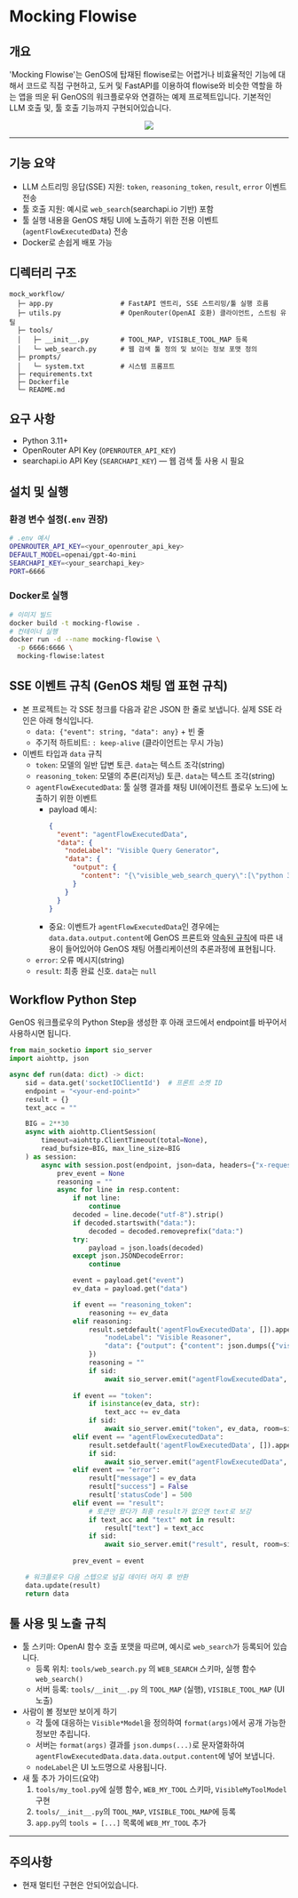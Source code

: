 # Mocking Flowise

## 개요
'Mocking Flowise'는 GenOS에 탑재된 flowise로는 어렵거나 비효율적인 기능에 대해서 코드로 직접 구현하고, 도커 및 FastAPI를 이용하여 flowise와 비슷한 역할을 하는 앱을 띄운 뒤 GenOS의 워크플로우와 연결하는 예제 프로젝트입니다. 기본적인 LLM 호출 및, 툴 호출 기능까지 구현되어있습니다.

<p align="center">
  <img src="https://img.shields.io/badge/python-3.11%2B-blue" />
</p>

---

## 기능 요약
- LLM 스트리밍 응답(SSE) 지원: `token`, `reasoning_token`, `result`, `error` 이벤트 전송
- 툴 호출 지원: 예시로 `web_search`(searchapi.io 기반) 포함
- 툴 실행 내용을 GenOS 채팅 UI에 노출하기 위한 전용 이벤트(`agentFlowExecutedData`) 전송
- Docker로 손쉽게 배포 가능

## 디렉터리 구조
```text
mock_workflow/
  ├─ app.py                 # FastAPI 엔트리, SSE 스트리밍/툴 실행 흐름
  ├─ utils.py               # OpenRouter(OpenAI 호환) 클라이언트, 스트림 유틸
  ├─ tools/
  │   ├─ __init__.py        # TOOL_MAP, VISIBLE_TOOL_MAP 등록
  │   └─ web_search.py      # 웹 검색 툴 정의 및 보이는 정보 포맷 정의
  ├─ prompts/
  │   └─ system.txt         # 시스템 프롬프트
  ├─ requirements.txt
  ├─ Dockerfile
  └─ README.md
```

## 요구 사항
- Python 3.11+
- OpenRouter API Key (`OPENROUTER_API_KEY`)
- searchapi.io API Key (`SEARCHAPI_KEY`) — 웹 검색 툴 사용 시 필요

## 설치 및 실행

### 환경 변수 설정(`.env` 권장)
```bash
# .env 예시
OPENROUTER_API_KEY=<your_openrouter_api_key>
DEFAULT_MODEL=openai/gpt-4o-mini
SEARCHAPI_KEY=<your_searchapi_key>
PORT=6666
```

### Docker로 실행
```bash
# 이미지 빌드
docker build -t mocking-flowise .
# 컨테이너 실행
docker run -d --name mocking-flowise \
  -p 6666:6666 \
  mocking-flowise:latest
```

## SSE 이벤트 규칙 (GenOS 채팅 앱 표현 규칙)
- 본 프로젝트는 각 SSE 청크를 다음과 같은 JSON 한 줄로 보냅니다. 실제 SSE 라인은 아래 형식입니다.
  - `data: {"event": string, "data": any}` + 빈 줄
  - 주기적 하트비트: `: keep-alive` (클라이언트는 무시 가능)
- 이벤트 타입과 `data` 규칙
  - `token`: 모델의 일반 답변 토큰. `data`는 텍스트 조각(string)
  - `reasoning_token`: 모델의 추론(리저닝) 토큰. `data`는 텍스트 조각(string)
  - `agentFlowExecutedData`: 툴 실행 결과를 채팅 UI(에이전트 플로우 노드)에 노출하기 위한 이벤트
    - payload 예시:
      ```json
      {
        "event": "agentFlowExecutedData",
        "data": {
          "nodeLabel": "Visible Query Generator",
          "data": {
            "output": {
              "content": "{\"visible_web_search_query\":[\"python 3.12 change\"]}"
            }
          }
        }
      }
      ```
    - 중요: 이벤트가 `agentFlowExecutedData`인 경우에는 `data.data.output.content`에 GenOS 프론트와 [약속된 규칙](https://genos-docs.gitbook.io/default/advanced-tutorials/guides/workflow/research-agent/workflow-research-agent#convention-1)에 따른 내용이 들어있어야 GenOS 채팅 어플리케이션의 추론과정에 표현됩니다. 
  - `error`: 오류 메시지(string)
  - `result`: 최종 완료 신호. `data`는 `null`

## Workflow Python Step
GenOS 워크플로우의 Python Step을 생성한 후 아래 코드에서 endpoint를 바꾸어서 사용하시면 됩니다.
```Python
from main_socketio import sio_server
import aiohttp, json

async def run(data: dict) -> dict:
    sid = data.get('socketIOClientId')  # 프론트 소켓 ID
    endpoint = "<your-end-point>"
    result = {}
    text_acc = ""

    BIG = 2**30
    async with aiohttp.ClientSession(
        timeout=aiohttp.ClientTimeout(total=None),
        read_bufsize=BIG, max_line_size=BIG
    ) as session:
        async with session.post(endpoint, json=data, headers={"x-request-from":"internal"}) as resp:
            prev_event = None
            reasoning = ""
            async for line in resp.content:
                if not line:
                    continue
                decoded = line.decode("utf-8").strip()
                if decoded.startswith("data:"):
                    decoded = decoded.removeprefix("data:")
                try:
                    payload = json.loads(decoded)
                except json.JSONDecodeError:
                    continue

                event = payload.get("event")
                ev_data = payload.get("data")

                if event == "reasoning_token":
                    reasoning += ev_data
                elif reasoning:
                    result.setdefault('agentFlowExecutedData', []).append({
                        "nodeLabel": "Visible Reasoner",
                        "data": {"output": {"content": json.dumps({"visible_rationale": reasoning}, ensure_ascii=False)}}
                    })
                    reasoning = ""
                    if sid:
                        await sio_server.emit("agentFlowExecutedData", result['agentFlowExecutedData'], room=sid)
                
                if event == "token":
                    if isinstance(ev_data, str):
                        text_acc += ev_data
                    if sid:
                        await sio_server.emit("token", ev_data, room=sid)
                elif event == "agentFlowExecutedData":
                    result.setdefault('agentFlowExecutedData', []).append(ev_data)
                    if sid:
                        await sio_server.emit("agentFlowExecutedData", result['agentFlowExecutedData'], room=sid)
                elif event == "error":
                    result["message"] = ev_data
                    result["success"] = False
                    result['statusCode'] = 500
                elif event == "result":
                    # 토큰만 왔다가 최종 result가 없으면 text로 보강
                    if text_acc and "text" not in result:
                        result["text"] = text_acc
                    if sid:
                        await sio_server.emit("result", result, room=sid)
                
                prev_event = event

    # 워크플로우 다음 스텝으로 넘길 데이터 머지 후 반환
    data.update(result)
    return data
```

## 툴 사용 및 노출 규칙
- 툴 스키마: OpenAI 함수 호출 포맷을 따르며, 예시로 `web_search`가 등록되어 있습니다.
  - 등록 위치: `tools/web_search.py` 의 `WEB_SEARCH` 스키마, 실행 함수 `web_search()`
  - 서버 등록: `tools/__init__.py` 의 `TOOL_MAP` (실행), `VISIBLE_TOOL_MAP` (UI 노출)
- 사람이 볼 정보만 보이게 하기
  - 각 툴에 대응하는 `Visible*Model`을 정의하여 `format(args)`에서 공개 가능한 정보만 추립니다.
  - 서버는 `format(args)` 결과를 `json.dumps(...)`로 문자열화하여 `agentFlowExecutedData.data.data.output.content`에 넣어 보냅니다.
  - `nodeLabel`은 UI 노드명으로 사용됩니다.
- 새 툴 추가 가이드(요약)
  1) `tools/my_tool.py`에 실행 함수, `WEB_MY_TOOL` 스키마, `VisibleMyToolModel` 구현
  2) `tools/__init__.py`의 `TOOL_MAP`, `VISIBLE_TOOL_MAP`에 등록
  3) `app.py`의 `tools = [...]` 목록에 `WEB_MY_TOOL` 추가

---

## 주의사항
- 현재 멀티턴 구현은 안되어있습니다.